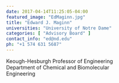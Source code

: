 ```yaml
---
date: 2017-04-14T11:25:05-04:00
featured_image: "EdMaginn.jpg"
title: "Edward J. Maginn"
universities: "University of Notre Dame"
categories: [ "Advisory Board" ]
contact_info: "ed@nd.edu"
ph: "+1 574 631 5687"
---
```


Keough-Hesburgh Professor of Engineering\
Department of Chemical and Biomolecular\
Engineering




